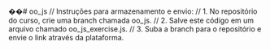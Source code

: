 ��#   o o _ j s 
 // Instruções para armazenamento e envio:
  // 1. No repositório do curso, crie uma branch chamada oo_js.
  // 2. Salve este código em um arquivo chamado oo_js_exercise.js.
  // 3. Suba a branch para o repositório e envie o link através da plataforma.
  
 
